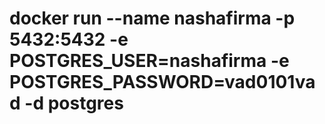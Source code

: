 # docker run --name nashafirma -p 5432:5432 -e POSTGRES_USER=nashafirma -e POSTGRES_PASSWORD=vad0101vad -d postgres
